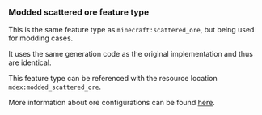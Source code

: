 

### Modded scattered ore feature type

This is the same feature type as `minecraft:scattered_ore`, but being used for modding cases.

It uses the same generation code as the original implementation and thus are identical.

This feature type can be referenced with the resource location `mdex:modded_scattered_ore`.

More information about ore configurations can be found [here](https://minecraft.wiki/w/Ore_(feature)).